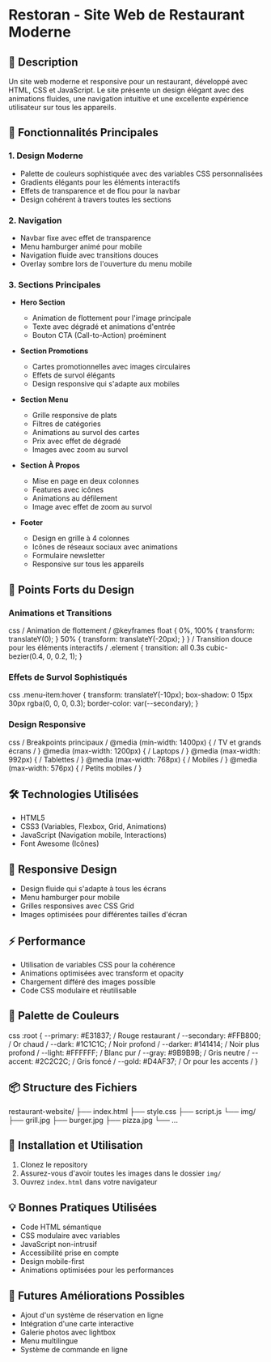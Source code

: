 # Restoran - Site Web de Restaurant Moderne

## 📝 Description
Un site web moderne et responsive pour un restaurant, développé avec HTML, CSS et JavaScript. Le site présente un design élégant avec des animations fluides, une navigation intuitive et une excellente expérience utilisateur sur tous les appareils.

## 🚀 Fonctionnalités Principales

### 1. Design Moderne
- Palette de couleurs sophistiquée avec des variables CSS personnalisées
- Gradients élégants pour les éléments interactifs
- Effets de transparence et de flou pour la navbar
- Design cohérent à travers toutes les sections

### 2. Navigation
- Navbar fixe avec effet de transparence
- Menu hamburger animé pour mobile
- Navigation fluide avec transitions douces
- Overlay sombre lors de l'ouverture du menu mobile

### 3. Sections Principales
- **Hero Section**
  - Animation de flottement pour l'image principale
  - Texte avec dégradé et animations d'entrée
  - Bouton CTA (Call-to-Action) proéminent

- **Section Promotions**
  - Cartes promotionnelles avec images circulaires
  - Effets de survol élégants
  - Design responsive qui s'adapte aux mobiles

- **Section Menu**
  - Grille responsive de plats
  - Filtres de catégories
  - Animations au survol des cartes
  - Prix avec effet de dégradé
  - Images avec zoom au survol

- **Section À Propos**
  - Mise en page en deux colonnes
  - Features avec icônes
  - Animations au défilement
  - Image avec effet de zoom au survol

- **Footer**
  - Design en grille à 4 colonnes
  - Icônes de réseaux sociaux avec animations
  - Formulaire newsletter
  - Responsive sur tous les appareils

## 💎 Points Forts du Design

### Animations et Transitions 


css
/ Animation de flottement /
@keyframes float {
0%, 100% { transform: translateY(0); }
50% { transform: translateY(-20px); }
}
/ Transition douce pour les éléments interactifs /
.element {
transition: all 0.3s cubic-bezier(0.4, 0, 0.2, 1);
}


### Effets de Survol Sophistiqués

css
.menu-item:hover {
transform: translateY(-10px);
box-shadow: 0 15px 30px rgba(0, 0, 0, 0.3);
border-color: var(--secondary);
}



### Design Responsive

css
/ Breakpoints principaux /
@media (min-width: 1400px) { / TV et grands écrans / }
@media (max-width: 1200px) { / Laptops / }
@media (max-width: 992px) { / Tablettes / }
@media (max-width: 768px) { / Mobiles / }
@media (max-width: 576px) { / Petits mobiles / }



## 🛠 Technologies Utilisées
- HTML5
- CSS3 (Variables, Flexbox, Grid, Animations)
- JavaScript (Navigation mobile, Interactions)
- Font Awesome (Icônes)

## 📱 Responsive Design
- Design fluide qui s'adapte à tous les écrans
- Menu hamburger pour mobile
- Grilles responsives avec CSS Grid
- Images optimisées pour différentes tailles d'écran

## ⚡ Performance
- Utilisation de variables CSS pour la cohérence
- Animations optimisées avec transform et opacity
- Chargement différé des images possible
- Code CSS modulaire et réutilisable

## 🎨 Palette de Couleurs


css
:root {
--primary: #E31837; / Rouge restaurant /
--secondary: #FFB800; / Or chaud /
--dark: #1C1C1C; / Noir profond /
--darker: #141414; / Noir plus profond /
--light: #FFFFFF; / Blanc pur /
--gray: #9B9B9B; / Gris neutre /
--accent: #2C2C2C; / Gris foncé /
--gold: #D4AF37; / Or pour les accents /
}



## 📦 Structure des Fichiers

restaurant-website/
├── index.html
├── style.css
├── script.js
└── img/
├── grill.jpg
├── burger.jpg
├── pizza.jpg
└── ...



## 🚀 Installation et Utilisation
1. Clonez le repository
2. Assurez-vous d'avoir toutes les images dans le dossier `img/`
3. Ouvrez `index.html` dans votre navigateur

## 💡 Bonnes Pratiques Utilisées
- Code HTML sémantique
- CSS modulaire avec variables
- JavaScript non-intrusif
- Accessibilité prise en compte
- Design mobile-first
- Animations optimisées pour les performances

## 🔄 Futures Améliorations Possibles
- Ajout d'un système de réservation en ligne
- Intégration d'une carte interactive
- Galerie photos avec lightbox
- Menu multilingue
- Système de commande en ligne